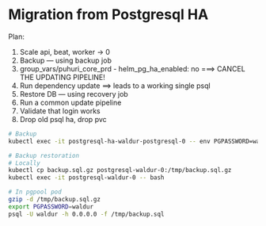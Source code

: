# Migration from Postgresql HA

Plan:

1. Scale api, beat, worker -> 0
1. Backup — using backup job
1. group_vars/puhuri_core_prd - helm_pg_ha_enabled: no ===> CANCEL THE UPDATING PIPELINE!
1. Run dependency update ==> leads to a working single psql
1. Restore DB — using recovery job
1. Run a common update pipeline
1. Validate that login works
1. Drop old psql ha, drop pvc

```bash
# Backup
kubectl exec -it postgresql-ha-waldur-postgresql-0 -- env PGPASSWORD=waldur pg_dump -h 0.0.0.0 -U waldur waldur | gzip -9 > backup.sql.gz

# Backup restoration
# Locally
kubectl cp backup.sql.gz postgresql-waldur-0:/tmp/backup.sql.gz
kubectl exec -it postgresql-waldur-0 -- bash

# In pgpool pod
gzip -d /tmp/backup.sql.gz
export PGPASSWORD=waldur
psql -U waldur -h 0.0.0.0 -f /tmp/backup.sql
```

